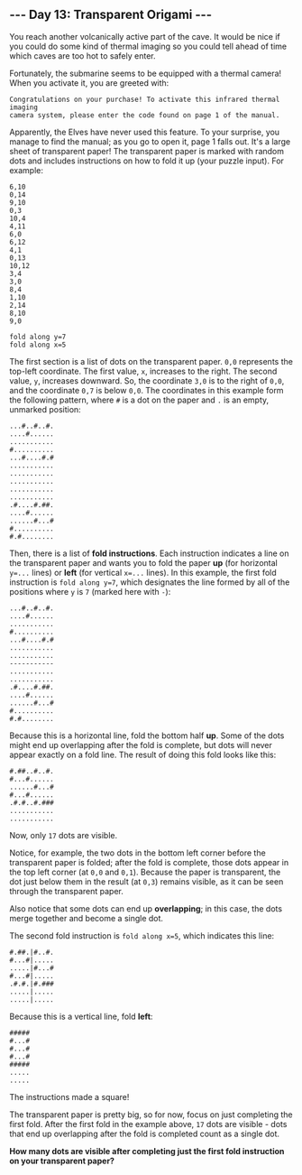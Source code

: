## --- Day 13: Transparent Origami ---

You reach another volcanically active part of the cave. It would be nice if you could do some kind of thermal imaging so you could tell ahead of time which caves are too hot to safely enter.

Fortunately, the submarine seems to be equipped with a thermal camera! When you activate it, you are greeted with:

    Congratulations on your purchase! To activate this infrared thermal imaging
    camera system, please enter the code found on page 1 of the manual.

Apparently, the Elves have never used this feature. To your surprise, you manage to find the manual; as you go to open it, page 1 falls out. It's a large sheet of transparent paper! The transparent paper is marked with random dots and includes instructions on how to fold it up (your puzzle input). For example:

    6,10
    0,14
    9,10
    0,3
    10,4
    4,11
    6,0
    6,12
    4,1
    0,13
    10,12
    3,4
    3,0
    8,4
    1,10
    2,14
    8,10
    9,0
    
    fold along y=7
    fold along x=5

The first section is a list of dots on the transparent paper. ``0,0`` represents the top-left coordinate.  The first value, ``x``, increases to the right.  The second value, ``y``, increases downward.  So, the coordinate ``3,0`` is to the right of ``0,0``, and the coordinate ``0,7`` is below ``0,0``. The coordinates in this example form the following pattern, where ``#`` is a dot on the paper and ``.`` is an empty, unmarked position:

    ...#..#..#.
    ....#......
    ...........
    #..........
    ...#....#.#
    ...........
    ...........
    ...........
    ...........
    ...........
    .#....#.##.
    ....#......
    ......#...#
    #..........
    #.#........

Then, there is a list of **fold instructions**. Each instruction indicates a line on the transparent paper and wants you to fold the paper **up** (for horizontal ``y=...`` lines) or **left** (for vertical ``x=...`` lines). In this example, the first fold instruction is ``fold along y=7``, which designates the line formed by all of the positions where ``y`` is ``7`` (marked here with ``-``):

    ...#..#..#.
    ....#......
    ...........
    #..........
    ...#....#.#
    ...........
    ...........
    -----------
    ...........
    ...........
    .#....#.##.
    ....#......
    ......#...#
    #..........
    #.#........

Because this is a horizontal line, fold the bottom half **up**. Some of the dots might end up overlapping after the fold is complete, but dots will never appear exactly on a fold line. The result of doing this fold looks like this:

    #.##..#..#.
    #...#......
    ......#...#
    #...#......
    .#.#..#.###
    ...........
    ...........

Now, only ``17`` dots are visible.

Notice, for example, the two dots in the bottom left corner before the transparent paper is folded; after the fold is complete, those dots appear in the top left corner (at ``0,0`` and ``0,1``). Because the paper is transparent, the dot just below them in the result (at ``0,3``) remains visible, as it can be seen through the transparent paper.

Also notice that some dots can end up **overlapping**; in this case, the dots merge together and become a single dot.

The second fold instruction is ``fold along x=5``, which indicates this line:

    #.##.|#..#.
    #...#|.....
    .....|#...#
    #...#|.....
    .#.#.|#.###
    .....|.....
    .....|.....

Because this is a vertical line, fold **left**:

    #####
    #...#
    #...#
    #...#
    #####
    .....
    .....

The instructions made a square!

The transparent paper is pretty big, so for now, focus on just completing the first fold. After the first fold in the example above, ``17`` dots are visible - dots that end up overlapping after the fold is completed count as a single dot.

**How many dots are visible after completing just the first fold instruction on your transparent paper?**

